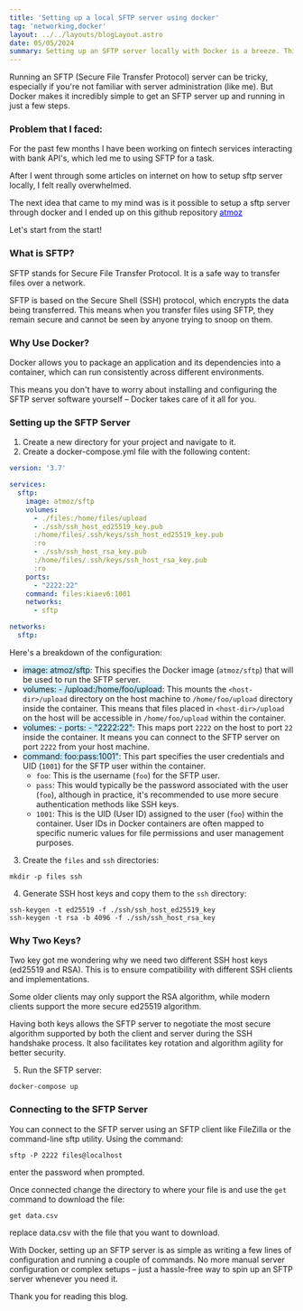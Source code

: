 ```yaml
---
title: 'Setting up a local SFTP server using docker'
tag: 'networking,docker'
layout: ../../layouts/blogLayout.astro
date: 05/05/2024
summary: Setting up an SFTP server locally with Docker is a breeze. This guide walks you through creating a Docker Compose file, generating SSH host keys, and running the SFTP server container. Understand the importance of using both ed25519 and RSA host keys for compatibility and security.
---
```


Running an SFTP (Secure File Transfer Protocol) server can be tricky, especially if you're not familiar with server administration (like me). But Docker makes it incredibly simple to get an SFTP server up and running in just a few steps. 

### Problem that I faced:
For the past few months I have been working on fintech services interacting with bank API's, which led me to using SFTP for a task.
 
After I went through some articles on internet on how to setup sftp server locally, I felt really overwhelmed.


The next idea that came to my mind was is it possible to setup a sftp server through docker and I ended up on this github repository <a href="https://github.com/atmoz/sftp" target="_blank" style="color:blue; text-decoration: underline;">atmoz</a> 

Let's start from the start!

### What is SFTP?
SFTP stands for Secure File Transfer Protocol. It is a safe way to transfer files over a network. 

SFTP is based on the Secure Shell (SSH) protocol, which encrypts the data being transferred. This means when you transfer files using SFTP, they remain secure and cannot be seen by anyone trying to snoop on them.

### Why Use Docker?
Docker allows you to package an application and its dependencies into a container, which can run consistently across different environments. 

This means you don't have to worry about installing and configuring the SFTP server software yourself – Docker takes care of it all for you.

### Setting up the SFTP Server
1. Create a new directory for your project and navigate to it.
2. Create a docker-compose.yml file with the following content:
```yaml
version: '3.7'

services:
  sftp:
    image: atmoz/sftp
    volumes:
      - ./files:/home/files/upload
      - ./ssh/ssh_host_ed25519_key.pub
      :/home/files/.ssh/keys/ssh_host_ed25519_key.pub
      :ro
      - ./ssh/ssh_host_rsa_key.pub
      :/home/files/.ssh/keys/ssh_host_rsa_key.pub
      :ro
    ports:
      - "2222:22"
    command: files:kiaev6:1001
    networks:
      - sftp

networks:
  sftp:
```
Here's a breakdown of the configuration:
- <span style="background-color: #cceeff;">image: atmoz/sftp</span>: This specifies the Docker image (`atmoz/sftp`) that will be used to run the SFTP server.
- <span style="background-color: #cceeff">volumes: - <host-dir>/upload:/home/foo/upload</span>: This mounts the `<host-dir>/upload` directory on the host machine to `/home/foo/upload` directory inside the container. This means that files placed in `<host-dir>/upload` on the host will be accessible in `/home/foo/upload` within the container.
- <span style="background-color: #cceeff">volumes: - <host-dir>ports: - "2222:22"</span>: This maps port `2222` on the host to port `22` inside the container. It means you can connect to the SFTP server on port `2222` from your host machine.
- <span style="background-color: #cceeff">command: foo:pass:1001"</span>: This part specifies the user credentials and UID (`1001`) for the SFTP user within the container.
  <ul style="list-style:circle;">
    <li><code>foo</code>: This is the username (<code>foo</code>) for the SFTP user.</li>
    <li><code>pass</code>: This would typically be the password associated with the user (<code>foo</code>), although in practice, it's recommended to use more secure authentication methods like SSH keys.</li>
    <li><code>1001</code>: This is the UID (User ID) assigned to the user (<code>foo</code>) within the container. User IDs in Docker containers are often mapped to specific numeric values for file permissions and user management purposes.</li>
  </ul>

3. Create the `files` and `ssh` directories:
```shell
mkdir -p files ssh
```

4. Generate SSH host keys and copy them to the `ssh` directory:
```shell
ssh-keygen -t ed25519 -f ./ssh/ssh_host_ed25519_key
ssh-keygen -t rsa -b 4096 -f ./ssh/ssh_host_rsa_key
```
### Why Two Keys?
Two key got me wondering why we need two different SSH host keys (ed25519 and RSA). 
This is to ensure compatibility with different SSH clients and implementations. 

Some older clients may only support the RSA algorithm, while modern clients support the more secure ed25519 algorithm.

Having both keys allows the SFTP server to negotiate the most secure algorithm supported by both the client and server during the SSH handshake process. It also facilitates key rotation and algorithm agility for better security.

5. Run the SFTP server:
```shell
docker-compose up
```


### Connecting to the SFTP Server
You can connect to the SFTP server using an SFTP client like FileZilla or the command-line sftp utility. 
Using the command:
```shell
sftp -P 2222 files@localhost
```

enter the password when prompted.

Once connected change the directory to where your file is and use the `get` command to download the file:
```shell
get data.csv 
```
replace data.csv with the file that you want to download.


With Docker, setting up an SFTP server is as simple as writing a few lines of configuration and running a couple of commands. No more manual server configuration or complex setups – just a hassle-free way to spin up an SFTP server whenever you need it.

Thank you for reading this blog.